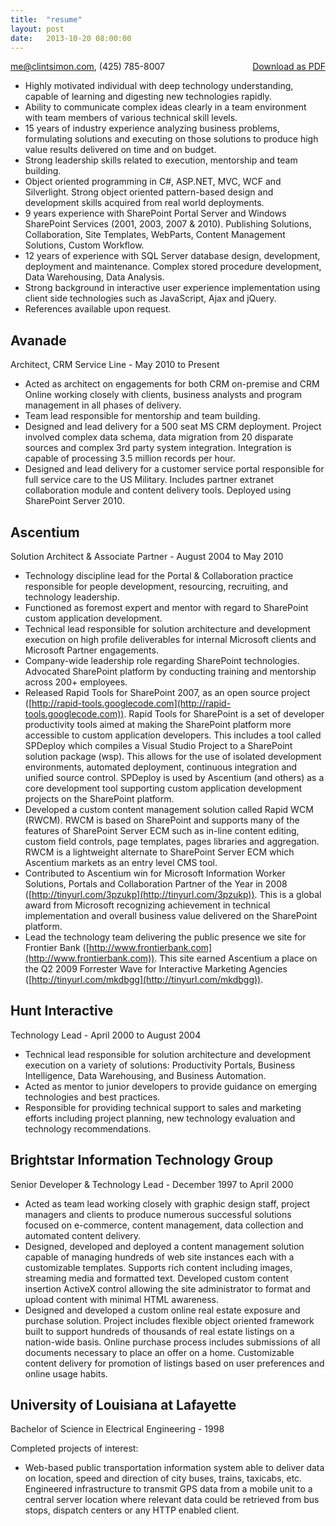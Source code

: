 ```yaml
---
title:  "resume"
layout: post
date:   2013-10-20 08:00:00
---
```


<div style="float: right"><a href="http://pdfmyurl.com?url=www.techhike.net/resume.html&amp;--filename=Clint%20Simon%20Resume.pdf">Download as PDF</a></div>

[me@clintsimon.com](mailto:me@clintsimon.com), (425) 785-8007

* Highly motivated individual with deep technology understanding, capable of learning and digesting new technologies rapidly.
* Ability to communicate complex ideas clearly in a team environment with team members of various technical skill levels.
* 15 years of industry experience analyzing business problems, formulating solutions and executing on those solutions to produce high value results delivered on time and on budget.
* Strong leadership skills related to execution, mentorship and team building.
* Object oriented programming in C#, ASP.NET, MVC, WCF and Silverlight. Strong object oriented pattern-based design and development skills acquired from real world deployments.
* 9 years experience with SharePoint Portal Server and Windows SharePoint Services (2001, 2003, 2007 & 2010). Publishing Solutions, Collaboration, Site Templates, WebParts, Content Management Solutions, Custom Workflow.
* 12 years of experience with SQL Server database design, development, deployment and maintenance. Complex stored procedure development, Data Warehousing, Data Analysis.
* Strong background in interactive user experience implementation using client side technologies such as JavaScript, Ajax and jQuery.
* References available upon request.

## Avanade
Architect, CRM Service Line - May 2010 to Present

* Acted as architect on engagements for both CRM on-premise and CRM Online working closely with clients, business analysts and program management in all phases of delivery.
* Team lead responsible for mentorship and team building.
* Designed and lead delivery for a 500 seat MS CRM deployment. Project involved complex data schema, data migration from 20 disparate sources and complex 3rd party system integration. Integration is capable of processing 3.5 million records per hour.
* Designed and lead delivery for a customer service portal responsible for full service care to the US Military. Includes partner extranet collaboration module and content delivery tools. Deployed using SharePoint Server 2010.


## Ascentium
Solution Architect & Associate Partner - August 2004 to May 2010

* Technology discipline lead for the Portal & Collaboration practice responsible for people development, resourcing, recruiting, and technology leadership.
* Functioned as foremost expert and mentor with regard to SharePoint custom application development.
* Technical lead responsible for solution architecture and development execution on high profile deliverables for internal Microsoft clients and Microsoft Partner engagements.
* Company-wide leadership role regarding SharePoint technologies. Advocated SharePoint platform by conducting training and mentorship across 200+ employees.
* Released Rapid Tools for SharePoint 2007, as an open source project ([http://rapid-tools.googlecode.com](http://rapid-tools.googlecode.com)). Rapid Tools for SharePoint is a set of developer productivity tools aimed at making the SharePoint platform more accessible to custom application developers. This includes a tool called SPDeploy which compiles a Visual Studio Project to a SharePoint solution package (wsp). This allows for the use of isolated development environments, automated deployment, continuous integration and unified source control. SPDeploy is used by Ascentium (and others) as a core development tool supporting custom application development projects on the SharePoint platform.
* Developed a custom content management solution called Rapid WCM (RWCM).  RWCM is based on SharePoint and supports many of the features of SharePoint Server ECM such as in-line content editing, custom field controls, page templates, pages libraries and aggregation. RWCM is a lightweight alternate to SharePoint Server ECM which Ascentium markets as an entry level CMS tool.
* Contributed to Ascentium win for Microsoft Information Worker Solutions, Portals and Collaboration Partner of the Year in 2008 ([http://tinyurl.com/3pzukp](http://tinyurl.com/3pzukp)). This is a global award from Microsoft recognizing achievement in technical implementation and overall business value delivered on the SharePoint platform.
* Lead the technology team delivering the public presence we site for Frontier Bank ([http://www.frontierbank.com](http://www.frontierbank.com)). This site earned Ascentium a place on the Q2 2009 Forrester Wave for Interactive Marketing Agencies ([http://tinyurl.com/mkdbgg](http://tinyurl.com/mkdbgg)).


## Hunt Interactive
Technology Lead - April 2000 to August 2004

* Technical lead responsible for solution architecture and development execution on a variety of solutions: Productivity Portals, Business Intelligence, Data Warehousing, and Business Automation.
* Acted as mentor to junior developers to provide guidance on emerging technologies and best practices.
* Responsible for providing technical support to sales and marketing efforts including project planning, new technology evaluation and technology recommendations.

## Brightstar Information Technology Group
Senior Developer & Technology Lead - December 1997 to April 2000

* Acted as team lead working closely with graphic design staff, project managers and clients to produce numerous successful solutions focused on e-commerce, content management, data collection and automated content delivery.
* Designed, developed and deployed a content management solution capable of managing hundreds of web site instances each with a customizable templates. Supports rich content including images, streaming media and formatted text. Developed custom content insertion ActiveX control allowing the site administrator to format and upload content with minimal HTML awareness.
* Designed and developed a custom online real estate exposure and purchase solution. Project includes flexible object oriented framework built to support hundreds of thousands of real estate listings on a nation-wide basis. Online purchase process includes submissions of all documents necessary to place an offer on a home. Customizable content delivery for promotion of listings based on user preferences and online usage habits. 


## University of Louisiana at Lafayette
Bachelor of Science in Electrical Engineering - 1998

Completed projects of interest:

* Web-based public transportation information system able to deliver data on location, speed and direction of city buses, trains, taxicabs, etc. Engineered infrastructure to transmit GPS data from a mobile unit to a central server location where relevant data could be retrieved from bus stops, dispatch centers or any HTTP enabled client.


